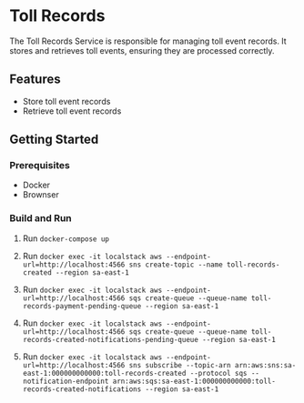 # Toll Records 

The Toll Records Service is responsible for managing toll event records. It stores and retrieves toll events, ensuring they are processed correctly.

## Features
- Store toll event records
- Retrieve toll event records

## Getting Started
### Prerequisites
- Docker
- Brownser

### Build and Run
1. Run ```docker-compose up```

2. Run ```docker exec -it localstack aws --endpoint-url=http://localhost:4566 sns create-topic --name toll-records-created --region sa-east-1```

3. Run ```docker exec -it localstack aws --endpoint-url=http://localhost:4566 sqs create-queue --queue-name toll-records-payment-pending-queue --region sa-east-1```

4. Run ```docker exec -it localstack aws --endpoint-url=http://localhost:4566 sqs create-queue --queue-name toll-records-created-notifications-pending-queue --region sa-east-1```

5. Run ```docker exec -it localstack aws --endpoint-url=http://localhost:4566 sns subscribe --topic-arn arn:aws:sns:sa-east-1:000000000000:toll-records-created --protocol sqs --notification-endpoint arn:aws:sqs:sa-east-1:000000000000:toll-records-created-notifications --region sa-east-1```
